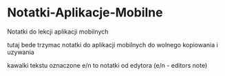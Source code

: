 # Notatki-Aplikacje-Mobilne
Notatki do lekcji aplikacji mobilnych

tutaj bede trzymac notatki do aplikacji mobilnych
do wolnego kopiowania i uzywania

kawalki tekstu oznaczone e/n to notatki od edytora (e/n - editors note)
